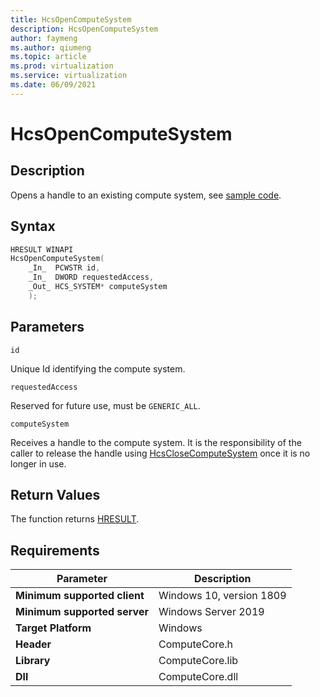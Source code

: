 ```yaml
---
title: HcsOpenComputeSystem
description: HcsOpenComputeSystem
author: faymeng
ms.author: qiumeng
ms.topic: article
ms.prod: virtualization
ms.service: virtualization
ms.date: 06/09/2021
---
```

# HcsOpenComputeSystem

## Description

Opens a handle to an existing compute system, see [sample code](./ComputeSystemSample.md#OpenVM).

## Syntax

```cpp
HRESULT WINAPI
HcsOpenComputeSystem(
    _In_  PCWSTR id,
    _In_  DWORD requestedAccess,
    _Out_ HCS_SYSTEM* computeSystem
    );
```

## Parameters

`id`

Unique Id identifying the compute system.

`requestedAccess`

Reserved for future use, must be `GENERIC_ALL`.

`computeSystem`

Receives a handle to the compute system. It is the responsibility of the caller to release the handle using [HcsCloseComputeSystem](./HcsCloseComputeSystem.md) once it is no longer in use.

## Return Values

The function returns [HRESULT](./HCSHResult.md).

## Requirements

|Parameter|Description|
|---|---|
| **Minimum supported client** | Windows 10, version 1809 |
| **Minimum supported server** | Windows Server 2019 |
| **Target Platform** | Windows |
| **Header** | ComputeCore.h |
| **Library** | ComputeCore.lib |
| **Dll** | ComputeCore.dll |
